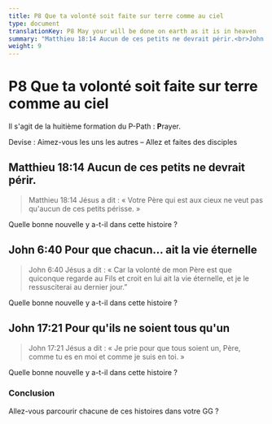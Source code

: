 ```yaml
---
title: P8 Que ta volonté soit faite sur terre comme au ciel
type: document
translationKey: P8 May your will be done on earth as it is in heaven
summary: "Matthieu 18:14 Aucun de ces petits ne devrait périr.<br>John 6:40 Pour que chacun... ait la vie éternelle<br>John 17:21 Pour qu'ils ne soient tous qu'un"
weight: 9
---
```

# P8 Que ta volonté soit faite sur terre comme au ciel

Il s'agit de la huitième formation du P-Path : **P**rayer.

Devise : Aimez-vous les uns les autres – Allez et faites des disciples

## Matthieu 18:14 Aucun de ces petits ne devrait périr.

>   Matthieu 18:14 Jésus a dit : « Votre Père qui est aux cieux ne veut pas qu'aucun de ces petits périsse. »

Quelle bonne nouvelle y a-t-il dans cette histoire ?

## John 6:40 Pour que chacun... ait la vie éternelle

>   John 6:40 Jésus a dit : « Car la volonté de mon Père est que quiconque regarde au Fils et croit en lui ait la vie éternelle, et je le ressusciterai au dernier jour.”

Quelle bonne nouvelle y a-t-il dans cette histoire ?

## John 17:21 Pour qu'ils ne soient tous qu'un

>   John 17:21 Jésus a dit : « Je prie pour que tous soient un, Père, comme tu es en moi et comme je suis en toi. »

Quelle bonne nouvelle y a-t-il dans cette histoire ?

### Conclusion

Allez-vous parcourir chacune de ces histoires dans votre GG ?

